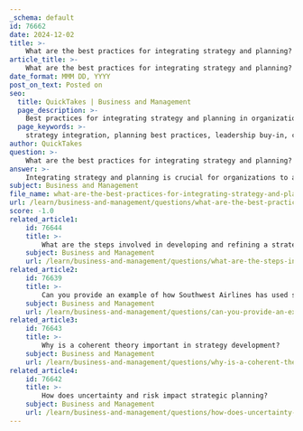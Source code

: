 ```yaml
---
_schema: default
id: 76662
date: 2024-12-02
title: >-
    What are the best practices for integrating strategy and planning?
article_title: >-
    What are the best practices for integrating strategy and planning?
date_format: MMM DD, YYYY
post_on_text: Posted on
seo:
  title: QuickTakes | Business and Management
  page_description: >-
    Best practices for integrating strategy and planning in organizations to achieve long-term goals effectively.
  page_keywords: >-
    strategy integration, planning best practices, leadership buy-in, cross-functional collaboration, strategic alignment, integrated business planning, effective communication, performance metrics, training and development, organizational goals
author: QuickTakes
question: >-
    What are the best practices for integrating strategy and planning?
answer: >-
    Integrating strategy and planning is crucial for organizations to achieve their long-term goals effectively. Here are some best practices for aligning these two critical components:\n\n1. **Leadership Buy-In**: Ensure that leadership is fully committed to the integration of strategy and planning. This commitment is essential for fostering a culture that values strategic alignment across all levels of the organization.\n\n2. **Cross-Functional Collaboration**: Encourage collaboration between different departments. By bringing together teams from various functions, organizations can ensure that everyone is aware of the strategic goals and how their roles contribute to achieving them. This collaboration can lead to innovation and increased efficiency.\n\n3. **Strategic Alignment**: Align the organization’s goals with its strategies, objectives, and work processes. This involves ensuring that all aspects of the organization, including resources and activities, are coordinated to support the overall strategy. Each employee's goals should map back to the higher-level organizational goals, enhancing motivation and engagement.\n\n4. **Integrated Business Planning (IBP)**: Implement IBP as a practical approach to align business operations with financial goals. This involves designing processes that are purpose-driven rather than relying solely on generic best-practice templates. The process should focus on the Profit and Loss (P&L) owner rather than individual functions.\n\n5. **Communication**: Maintain effective communication throughout the organization. Regular updates and discussions about strategic priorities and operational goals help ensure that all departments are informed and aligned. This communication should also include feedback mechanisms to adjust strategies as needed.\n\n6. **Flexibility and Adaptation**: Recognize that strategic planning is not a one-time event but an ongoing process. Organizations should be prepared to make adjustments based on real-time feedback and changing circumstances in the business environment.\n\n7. **Performance Metrics**: Establish clear metrics to evaluate the success of both strategy and planning efforts. These metrics should be aligned with the strategic goals and help track progress over time.\n\n8. **Training and Development**: Invest in training programs that help employees understand the importance of strategic alignment and how they can contribute to it. This can enhance their skills and ensure that they are equipped to support the organization’s strategic objectives.\n\nBy following these best practices, organizations can create a cohesive environment where strategic priorities inform operational processes, ensuring that every department works toward common objectives. This integration not only enhances efficiency but also improves overall organizational performance.
subject: Business and Management
file_name: what-are-the-best-practices-for-integrating-strategy-and-planning.md
url: /learn/business-and-management/questions/what-are-the-best-practices-for-integrating-strategy-and-planning
score: -1.0
related_article1:
    id: 76644
    title: >-
        What are the steps involved in developing and refining a strategy?
    subject: Business and Management
    url: /learn/business-and-management/questions/what-are-the-steps-involved-in-developing-and-refining-a-strategy
related_article2:
    id: 76639
    title: >-
        Can you provide an example of how Southwest Airlines has used strategy to win in the market?
    subject: Business and Management
    url: /learn/business-and-management/questions/can-you-provide-an-example-of-how-southwest-airlines-has-used-strategy-to-win-in-the-market
related_article3:
    id: 76643
    title: >-
        Why is a coherent theory important in strategy development?
    subject: Business and Management
    url: /learn/business-and-management/questions/why-is-a-coherent-theory-important-in-strategy-development
related_article4:
    id: 76642
    title: >-
        How does uncertainty and risk impact strategic planning?
    subject: Business and Management
    url: /learn/business-and-management/questions/how-does-uncertainty-and-risk-impact-strategic-planning
---
```


&nbsp;
